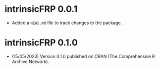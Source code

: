 # intrinsicFRP 0.0.1

* Added a `NEWS.md` file to track changes to the package.

# intrinsicFRP 0.1.0

* (15/05/2023) Version 0.1.0 published on CRAN (The Comprehensive R Archive Network).
